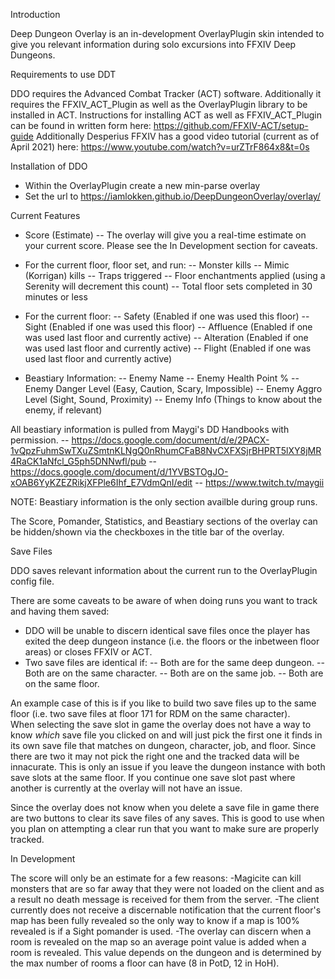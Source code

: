 Introduction

Deep Dungeon Overlay is an in-development OverlayPlugin skin intended to give you relevant information during solo excursions into FFXIV Deep Dungeons.

Requirements to use DDT

DDO requires the Advanced Combat Tracker (ACT) software.  Additionally it requires the FFXIV_ACT_Plugin as well as the OverlayPlugin library to be installed in ACT.
Instructions for installing ACT as well as FFXIV_ACT_Plugin can be found in written form here: https://github.com/FFXIV-ACT/setup-guide
Additionally Desperius FFXIV has a good video tutorial (current as of April 2021) here: https://www.youtube.com/watch?v=urZTrF864x8&t=0s

Installation of DDO

- Within the OverlayPlugin create a new min-parse overlay
- Set the url to https://iamlokken.github.io/DeepDungeonOverlay/overlay/

Current Features

- Score (Estimate)
-- The overlay will give you a real-time estimate on your current score.  Please see the In Development section for caveats.

- For the current floor, floor set, and run:
-- Monster kills
-- Mimic (Korrigan) kills
-- Traps triggered 
-- Floor enchantments applied (using a Serenity will decrement this count)
-- Total floor sets completed in 30 minutes or less

- For the current floor:
-- Safety (Enabled if one was used this floor)
-- Sight (Enabled if one was used this floor)
-- Affluence (Enabled if one was used last floor and currently active)
-- Alteration (Enabled if one was used last floor and currently active)
-- Flight (Enabled if one was used last floor and currently active)

- Beastiary Information:
-- Enemy Name
-- Enemy Health Point %
-- Enemy Danger Level (Easy, Caution, Scary, Impossible)
-- Enemy Aggro Level (Sight, Sound, Proximity)
-- Enemy Info (Things to know about the enemy, if relevant)

All beastiary information is pulled from Maygi's DD Handbooks with permission.
-- https://docs.google.com/document/d/e/2PACX-1vQpzFuhmSwTXuZSmtnKLNgQ0nRhumCFaB8NvCXFXSjrBHPRT5lXY8jMR4RaCK1aNfcl_G5ph5DNNwfl/pub
-- https://docs.google.com/document/d/1YVBSTOgJO-xOAB6YyKZEZRikjXFPle6Ihf_E7VdmQnI/edit
-- https://www.twitch.tv/maygii

NOTE: Beastiary information is the only section availble during group runs.

The Score, Pomander, Statistics, and Beastiary sections of the overlay can be hidden/shown via the checkboxes in the title bar of the overlay.

Save Files

DDO saves relevant information about the current run to the OverlayPlugin config file.

There are some caveats to be aware of when doing runs you want to track and having them saved:
- DDO will be unable to discern identical save files once the player has exited the deep dungeon instance (i.e. the floors or the inbetween floor areas) or closes FFXIV or ACT.
- Two save files are identical if:
-- Both are for the same deep dungeon.
-- Both are on the same character.
-- Both are on the same job. 
-- Both are on the same floor.

An example case of this is if you like to build two save files up to the same floor (i.e. two save files at floor 171 for RDM on the same character).  
When selecting the save slot in game the overlay does not have a way to know _which_ save file you clicked on and will just pick the first one it finds in its own save file that matches on dungeon, character, job, and floor.  Since there are two it may not pick the right one and the tracked data will be innacurate.
This is only an issue if you leave the dungeon instance with both save slots at the same floor.  If you continue one save slot past where another is currently at the overlay will not have an issue.

Since the overlay does not know when you delete a save file in game there are two buttons to clear its save files of any saves.  This is good to use when you plan on attempting a clear run that you want to make sure are properly tracked.

In Development

The score will only be an estimate for a few reasons:
-Magicite can kill monsters that are so far away that they were not loaded on the client and as a result no death message is received for them from the server.
-The client currently does not receive a discernable notification that the current floor's map has been fully revealed so the only way to know if a map is 100% revealed is if a Sight pomander is used.
-The overlay can discern when a room is revealed on the map so an average point value is added when a room is revealed.  This value depends on the dungeon and is determined by the max number of rooms a floor can have (8 in PotD, 12 in HoH).


